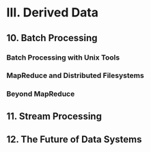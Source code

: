 # Ⅲ. Derived Data

## 10. Batch Processing

### Batch Processing with Unix Tools

### MapReduce and Distributed Filesystems

### Beyond MapReduce

## 11. Stream Processing

## 12. The Future of Data Systems
